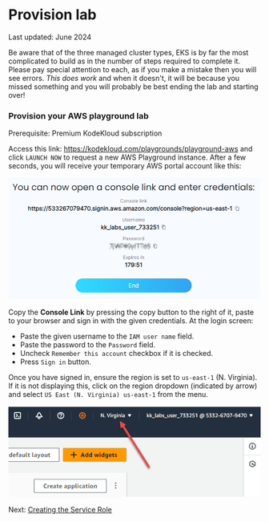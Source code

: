 # Provision lab

Last updated: June 2024

Be aware that of the three managed cluster types, EKS is by far the most complicated to build as in the number of steps required to complete it. Please pay special attention to each, as if you make a mistake then you will see errors. *This does work* and when it doesn't, it will be because you missed something and you will probably be best ending the lab and starting over!

### Provision your AWS playground lab

Prerequisite: Premium KodeKloud subscription

Access this link: https://kodekloud.com/playgrounds/playground-aws and click `LAUNCH NOW` to request a new AWS Playground instance. After a few seconds, you will receive your temporary AWS portal account like this:

![image](../images/01-sign-in.png)

Copy the **Console Link** by pressing the copy button to the right of it, paste to your browser and sign in with the given credentials. At the login screen:
* Paste the given username to the `IAM user name` field.
* Paste the password to the `Password` field.
* Uncheck `Remember this account` checkbox if it is checked.
* Press `Sign in` button.

Once you have signed in, ensure the region is set to `us-east-1` (N. Virginia). If it is not displaying this, click on the region dropdown (indicated by arrow) and select `US East (N. Virginia) us-east-1` from the menu.

![](../images/01-region.png)

Next: [Creating the Service Role](./02-create-service-role.md)



